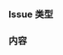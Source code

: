 <!--

为了防止太水，导致好的建议被淹没，请在标题里面注明此issue的想法。

统一格式是：

【类型】标题

比如：

【功能建议】要有精选文章功能
【内容建议】能不能多讲讲 Akka？
【呐喊助威】Scala 中国社区加油！

-->

### Issue 类型

<!-- 可以写功能建议、社区建议、内容建议、呐喊助威 -->


### 内容

<!-- 具体的建议内容是什么， -->

